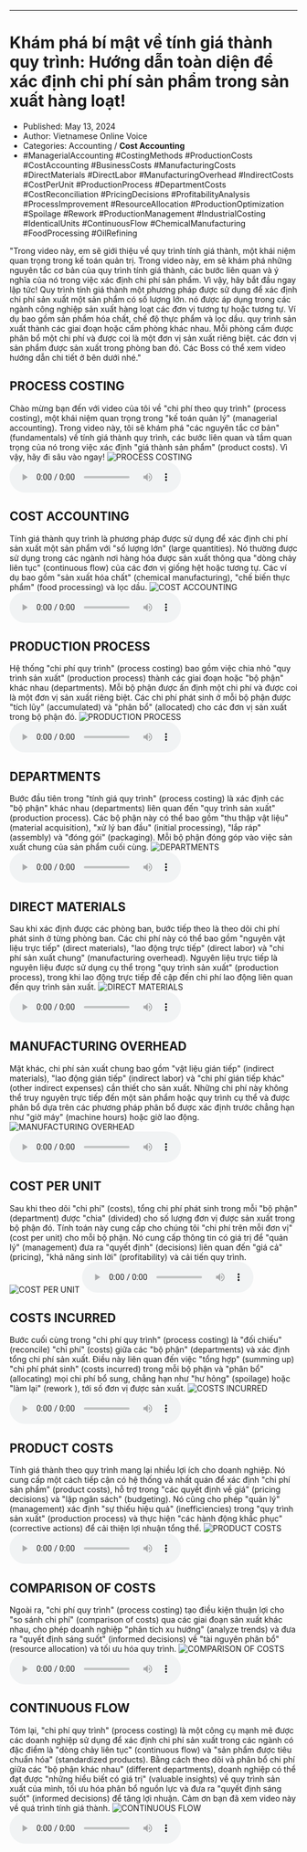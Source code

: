 
---

# Khám phá bí mật về tính giá thành quy trình: Hướng dẫn toàn diện để xác định chi phí sản phẩm trong sản xuất hàng loạt!

- Published: May 13, 2024
- Author: Vietnamese Online Voice
- Categories: Accounting / **Cost Accounting**
- #ManagerialAccounting #CostingMethods #ProductionCosts #CostAccounting #BusinessCosts #ManufacturingCosts #DirectMaterials #DirectLabor #ManufacturingOverhead #IndirectCosts #CostPerUnit #ProductionProcess #DepartmentCosts #CostReconciliation #PricingDecisions #ProfitabilityAnalysis #ProcessImprovement #ResourceAllocation #ProductionOptimization #Spoilage #Rework #ProductionManagement #IndustrialCosting #IdenticalUnits #ContinuousFlow #ChemicalManufacturing #FoodProcessing #OilRefining

"Trong video này, em sẽ giới thiệu về quy trình tính giá thành, một khái niệm quan trọng trong kế toán quản trị. Trong video này, em sẽ khám phá những nguyên tắc cơ bản của quy trình tính giá thành, các bước liên quan và ý nghĩa của nó trong việc xác định chi phí sản phẩm. Vì vậy, hãy bắt đầu ngay lập tức! Quy trình tính giá thành một phương pháp được sử dụng để xác định chi phí sản xuất một sản phẩm có số lượng lớn. nó được áp dụng trong các ngành công nghiệp sản xuất hàng loạt các đơn vị tương tự hoặc tương tự. Ví dụ bao gồm sản phẩm hóa chất, chế độ thực phẩm và lọc dầu. quy trình sản xuất thành các giai đoạn hoặc cấm phòng khác nhau. Mỗi phòng cấm được phân bổ một chi phí và được coi là một đơn vị sản xuất riêng biệt. các đơn vị sản phẩm được sản xuất trong phòng ban đó. Các Boss có thể xem video hướng dẫn chi tiết ở bên dưới nhé."


## PROCESS COSTING

Chào mừng bạn đến với video của tôi về "chi phí theo quy trình" (process costing), một khái niệm quan trọng trong "kế toán quản lý" (managerial accounting). Trong video này, tôi sẽ khám phá "các nguyên tắc cơ bản" (fundamentals) về tính giá thành quy trình, các bước liên quan và tầm quan trọng của nó trong việc xác định "giá thành sản phẩm" (product costs). Vì vậy, hãy đi sâu vào ngay!
![PROCESS COSTING](https://http-archiver-apis-production-80.schnworks.com/storage/images/transitions/2024-05-13/transition--3476390522-Montserrat-ExtraBold-880E4F.jpg)
<audio controls>
    <source src="https://http-archiver-apis-production-80.schnworks.com/storage/storage/audio/file-13759549101.mp3" type="audio/mpeg">
</audio>



## COST ACCOUNTING

Tính giá thành quy trình là phương pháp được sử dụng để xác định chi phí sản xuất một sản phẩm với "số lượng lớn" (large quantities). Nó thường được sử dụng trong các ngành nơi hàng hóa được sản xuất thông qua "dòng chảy liên tục" (continuous flow) của các đơn vị giống hệt hoặc tương tự. Các ví dụ bao gồm "sản xuất hóa chất" (chemical manufacturing), "chế biến thực phẩm" (food processing) và lọc dầu.
![COST ACCOUNTING](https://http-archiver-apis-production-80.schnworks.com/storage/images/transitions/2024-05-13/transition--13553879139-Montserrat-SemiBold-303F9F.jpg)
<audio controls>
    <source src="https://http-archiver-apis-production-80.schnworks.com/storage/storage/audio/file-18516582277.mp3" type="audio/mpeg">
</audio>



## PRODUCTION PROCESS

Hệ thống "chi phí quy trình" (process costing) bao gồm việc chia nhỏ "quy trình sản xuất" (production process) thành các giai đoạn hoặc "bộ phận" khác nhau (departments). Mỗi bộ phận được ấn định một chi phí và được coi là một đơn vị sản xuất riêng biệt. Các chi phí phát sinh ở mỗi bộ phận được "tích lũy" (accumulated) và "phân bổ" (allocated) cho các đơn vị sản xuất trong bộ phận đó.
![PRODUCTION PROCESS](https://http-archiver-apis-production-80.schnworks.com/storage/images/transitions/2024-05-13/transition--24859202853-Montserrat-Regular-4A148C.jpg)
<audio controls>
    <source src="https://http-archiver-apis-production-80.schnworks.com/storage/storage/audio/file-16123916527.mp3" type="audio/mpeg">
</audio>



## DEPARTMENTS

Bước đầu tiên trong "tính giá quy trình" (process costing) là xác định các "bộ phận" khác nhau (departments) liên quan đến "quy trình sản xuất" (production process). Các bộ phận này có thể bao gồm "thu thập vật liệu" (material acquisition), "xử lý ban đầu" (initial processing), "lắp ráp" (assembly) và "đóng gói" (packaging). Mỗi bộ phận đóng góp vào việc sản xuất chung của sản phẩm cuối cùng.
![DEPARTMENTS](https://http-archiver-apis-production-80.schnworks.com/storage/images/transitions/2024-05-13/transition-14963113129-Montserrat-Regular-512DA8.jpg)
<audio controls>
    <source src="https://http-archiver-apis-production-80.schnworks.com/storage/storage/audio/file-3571178506.mp3" type="audio/mpeg">
</audio>



## DIRECT MATERIALS

Sau khi xác định được các phòng ban, bước tiếp theo là theo dõi chi phí phát sinh ở từng phòng ban. Các chi phí này có thể bao gồm "nguyên vật liệu trực tiếp" (direct materials), "lao động trực tiếp" (direct labor) và "chi phí sản xuất chung" (manufacturing overhead). Nguyên liệu trực tiếp là nguyên liệu được sử dụng cụ thể trong "quy trình sản xuất" (production process), trong khi lao động trực tiếp đề cập đến chi phí lao động liên quan đến quy trình sản xuất.
![DIRECT MATERIALS](https://http-archiver-apis-production-80.schnworks.com/storage/images/transitions/2024-05-13/transition--2828735981-Montserrat-SemiBold-004895.jpg)
<audio controls>
    <source src="https://http-archiver-apis-production-80.schnworks.com/storage/storage/audio/file-22887351195.mp3" type="audio/mpeg">
</audio>



## MANUFACTURING OVERHEAD

Mặt khác, chi phí sản xuất chung bao gồm "vật liệu gián tiếp" (indirect materials), "lao động gián tiếp" (indirect labor) và "chi phí gián tiếp khác" (other indirect expenses) cần thiết cho sản xuất. Những chi phí này không thể truy nguyên trực tiếp đến một sản phẩm hoặc quy trình cụ thể và được phân bổ dựa trên các phương pháp phân bổ được xác định trước chẳng hạn như "giờ máy" (machine hours) hoặc giờ lao động.
![MANUFACTURING OVERHEAD](https://http-archiver-apis-production-80.schnworks.com/storage/images/transitions/2024-05-13/transition-2967393406-Montserrat-ExtraBold-9C27B0.jpg)
<audio controls>
    <source src="https://http-archiver-apis-production-80.schnworks.com/storage/storage/audio/file-3178055409.mp3" type="audio/mpeg">
</audio>



## COST PER UNIT

Sau khi theo dõi "chi phí" (costs), tổng chi phí phát sinh trong mỗi "bộ phận" (department) được "chia" (divided) cho số lượng đơn vị được sản xuất trong bộ phận đó. Tính toán này cung cấp cho chúng tôi "chi phí trên mỗi đơn vị" (cost per unit) cho mỗi bộ phận. Nó cung cấp thông tin có giá trị để "quản lý" (management) đưa ra "quyết định" (decisions) liên quan đến "giá cả" (pricing), "khả năng sinh lời" (profitability) và cải tiến quy trình.
![COST PER UNIT](https://http-archiver-apis-production-80.schnworks.com/storage/images/transitions/2024-05-13/transition--33209397967-Montserrat-Regular-4A148C.jpg)
<audio controls>
    <source src="https://http-archiver-apis-production-80.schnworks.com/storage/storage/audio/file-10321635428.mp3" type="audio/mpeg">
</audio>



## COSTS INCURRED

Bước cuối cùng trong "chi phí quy trình" (process costing) là "đối chiếu" (reconcile) "chi phí" (costs) giữa các "bộ phận" (departments) và xác định tổng chi phí sản xuất. Điều này liên quan đến việc "tổng hợp" (summing up) "chi phí phát sinh" (costs incurred) trong mỗi bộ phận và "phân bổ" (allocating) mọi chi phí bổ sung, chẳng hạn như "hư hỏng" (spoilage) hoặc "làm lại" (rework ), tới số đơn vị được sản xuất.
![COSTS INCURRED](https://http-archiver-apis-production-80.schnworks.com/storage/images/transitions/2024-05-13/transition-9653151011-Montserrat-SemiBold-9C27B0.jpg)
<audio controls>
    <source src="https://http-archiver-apis-production-80.schnworks.com/storage/storage/audio/file-5077552902.mp3" type="audio/mpeg">
</audio>



## PRODUCT COSTS

Tính giá thành theo quy trình mang lại nhiều lợi ích cho doanh nghiệp. Nó cung cấp một cách tiếp cận có hệ thống và nhất quán để xác định "chi phí sản phẩm" (product costs), hỗ trợ trong "các quyết định về giá" (pricing decisions) và "lập ngân sách" (budgeting). Nó cũng cho phép "quản lý" (management) xác định "sự thiếu hiệu quả" (inefficiencies) trong "quy trình sản xuất" (production process) và thực hiện "các hành động khắc phục" (corrective actions) để cải thiện lợi nhuận tổng thể.
![PRODUCT COSTS](https://http-archiver-apis-production-80.schnworks.com/storage/images/transitions/2024-05-13/transition--11159258936-Montserrat-Bold-880E4F.jpg)
<audio controls>
    <source src="https://http-archiver-apis-production-80.schnworks.com/storage/storage/audio/file-23278352738.mp3" type="audio/mpeg">
</audio>



## COMPARISON OF COSTS

Ngoài ra, "chi phí quy trình" (process costing) tạo điều kiện thuận lợi cho "so sánh chi phí" (comparison of costs) qua các giai đoạn sản xuất khác nhau, cho phép doanh nghiệp "phân tích xu hướng" (analyze trends) và đưa ra "quyết định sáng suốt" (informed decisions) về "tài nguyên phân bổ" (resource allocation) và tối ưu hóa quy trình.
![COMPARISON OF COSTS](https://http-archiver-apis-production-80.schnworks.com/storage/images/transitions/2024-05-13/transition-35260456852-Montserrat-Thin-880E4F.jpg)
<audio controls>
    <source src="https://http-archiver-apis-production-80.schnworks.com/storage/storage/audio/file-26977177871.mp3" type="audio/mpeg">
</audio>



## CONTINUOUS FLOW

Tóm lại, "chi phí quy trình" (process costing) là một công cụ mạnh mẽ được các doanh nghiệp sử dụng để xác định chi phí sản xuất trong các ngành có đặc điểm là "dòng chảy liên tục" (continuous flow) và "sản phẩm được tiêu chuẩn hóa" (standardized products). Bằng cách theo dõi và phân bổ chi phí giữa các "bộ phận khác nhau" (different departments), doanh nghiệp có thể đạt được "những hiểu biết có giá trị" (valuable insights) về quy trình sản xuất của mình, tối ưu hóa phân bổ nguồn lực và đưa ra "quyết định sáng suốt" (informed decisions) để tăng lợi nhuận. Cảm ơn bạn đã xem video này về quá trình tính giá thành.
![CONTINUOUS FLOW](https://http-archiver-apis-production-80.schnworks.com/storage/images/transitions/2024-05-13/transition--24918349955-Montserrat-SemiBold-880E4F.jpg)
<audio controls>
    <source src="https://http-archiver-apis-production-80.schnworks.com/storage/storage/audio/file-23294230095.mp3" type="audio/mpeg">
</audio>

